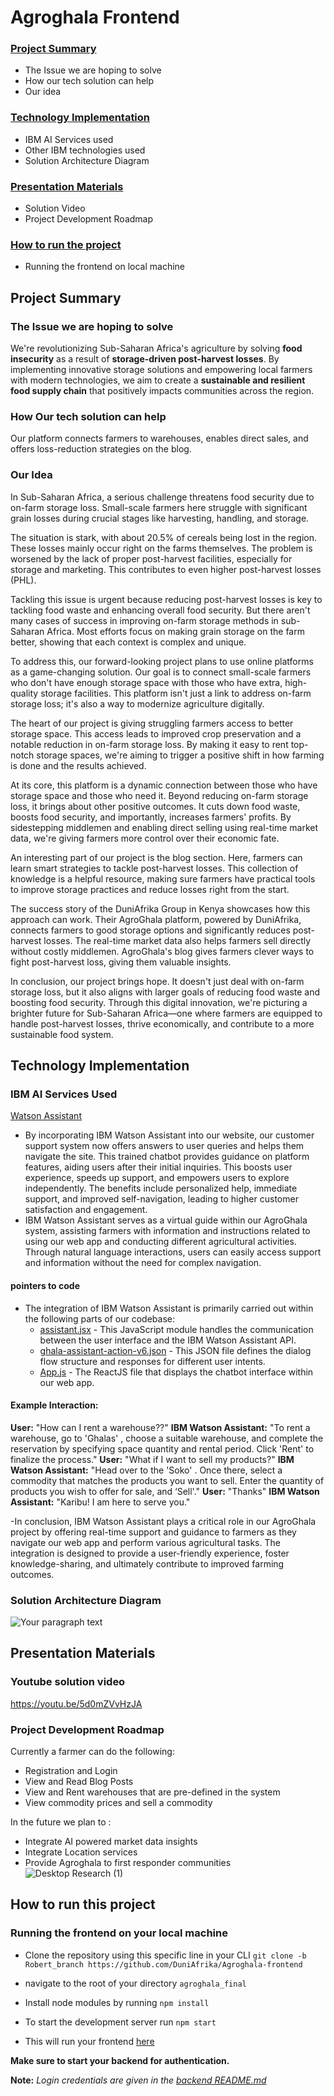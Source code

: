 # Agroghala Frontend
### [Project Summary](https://github.com/DuniAfrika/Agroghala-frontend/blob/Robert_branch/README.md#project-summary-1)
- The Issue we are hoping to solve
- How our tech solution can help
- Our idea
### [Technology Implementation](https://github.com/DuniAfrika/Agroghala-frontend/blob/Robert_branch/README.md#technology-implementation)
- IBM AI Services used
- Other IBM technologies used
- Solution Architecture Diagram
### [Presentation Materials](https://github.com/DuniAfrika/Agroghala-frontend/blob/Robert_branch/README.md#presentation-materials)
- Solution Video
- Project Development Roadmap
### [How to run the project](https://github.com/DuniAfrika/Agroghala-frontend/blob/Robert_branch/README.md#how-to-run-the-project)
- Running the frontend on local machine

## Project Summary
### The Issue we are hoping to solve
We're revolutionizing Sub-Saharan Africa's agriculture by solving **food insecurity** as a result of **storage-driven post-harvest losses**. By implementing innovative storage solutions and empowering local farmers with modern technologies, we aim to create a **sustainable and resilient food supply chain** that positively impacts communities across the region.
### How Our tech solution can help
Our platform connects farmers to warehouses, enables direct sales, and offers loss-reduction strategies on the blog.
### Our Idea
In Sub-Saharan Africa, a serious challenge threatens food security due to on-farm storage loss. Small-scale farmers here struggle with significant grain losses during crucial stages like harvesting, handling, and storage.

The situation is stark, with about 20.5% of cereals being lost in the region. These losses mainly occur right on the farms themselves. The problem is worsened by the lack of proper post-harvest facilities, especially for storage and marketing. This contributes to even higher post-harvest losses (PHL).

Tackling this issue is urgent because reducing post-harvest losses is key to tackling food waste and enhancing overall food security. But there aren't many cases of success in improving on-farm storage methods in sub-Saharan Africa. Most efforts focus on making grain storage on the farm better, showing that each context is complex and unique.

To address this, our forward-looking project plans to use online platforms as a game-changing solution. Our goal is to connect small-scale farmers who don't have enough storage space with those who have extra, high-quality storage facilities. This platform isn't just a link to address on-farm storage loss; it's also a way to modernize agriculture digitally.

The heart of our project is giving struggling farmers access to better storage space. This access leads to improved crop preservation and a notable reduction in on-farm storage loss. By making it easy to rent top-notch storage spaces, we're aiming to trigger a positive shift in how farming is done and the results achieved.

At its core, this platform is a dynamic connection between those who have storage space and those who need it. Beyond reducing on-farm storage loss, it brings about other positive outcomes. It cuts down food waste, boosts food security, and importantly, increases farmers' profits. By sidestepping middlemen and enabling direct selling using real-time market data, we're giving farmers more control over their economic fate.

An interesting part of our project is the blog section. Here, farmers can learn smart strategies to tackle post-harvest losses. This collection of knowledge is a helpful resource, making sure farmers have practical tools to improve storage practices and reduce losses right from the start.

The success story of the DuniAfrika Group in Kenya showcases how this approach can work. Their AgroGhala platform, powered by DuniAfrika, connects farmers to good storage options and significantly reduces post-harvest losses. The real-time market data also helps farmers sell directly without costly middlemen. AgroGhala's blog gives farmers clever ways to fight post-harvest loss, giving them valuable insights.

In conclusion, our project brings hope. It doesn't just deal with on-farm storage loss, but it also aligns with larger goals of reducing food waste and boosting food security. Through this digital innovation, we're picturing a brighter future for Sub-Saharan Africa—one where farmers are equipped to handle post-harvest losses, thrive economically, and contribute to a more sustainable food system.

## Technology Implementation
### IBM AI Services Used
[Watson Assistant](https://cloud.ibm.com/catalog/services/watson-assistant)
- By incorporating IBM Watson Assistant into our website, our customer support system now offers answers to user queries and helps them navigate the site. This trained chatbot provides guidance on platform features, aiding users after their initial inquiries. This boosts user experience, speeds up support, and empowers users to explore independently. The benefits include personalized help, immediate support, and improved self-navigation, leading to higher customer satisfaction and engagement.
-  IBM Watson Assistant serves as a virtual guide within our AgroGhala system, assisting farmers with information and instructions related to using our web app and conducting different agricultural activities. Through natural language interactions, users can easily access support and information without the need for complex navigation.
#### pointers to code
- The integration of IBM Watson Assistant is primarily carried out within the following parts of our codebase:
  - [assistant.jsx](https://github.com/DuniAfrika/Agroghala-frontend/blob/Robert_branch/agroghala-final/src/Componets/assistant.jsx) - This JavaScript module handles the communication between the user interface and the IBM Watson Assistant API.
  - [ghala-assistant-action-v6.json](https://github.com/DuniAfrika/Agroghala-frontend/blob/Robert_branch/agroghala-final/src/Componets/ghala-assitant-action-v6.json) - This JSON file defines the dialog flow structure and responses for different user intents.
  - [App.js](https://github.com/DuniAfrika/Agroghala-frontend/blob/Robert_branch/agroghala-final/src/App.js) - The ReactJS file that displays the chatbot interface within our web app.
#### Example Interaction:
**User:** "How can I rent a warehouse??"
**IBM Watson Assistant:** "To rent a warehouse, go to 'Ghalas' , choose a suitable warehouse, and complete the reservation by specifying space quantity and rental period. Click 'Rent' to finalize the process."
**User:** "What if I want to sell my products?"
**IBM Watson Assistant:** "Head over to the 'Soko' . Once there, select a commodity that matches the products you want to sell. Enter the quantity of products you wish to offer for sale, and ‘Sell'."
**User:** "Thanks"
**IBM Watson Assistant:** "Karibu! I am here to serve you."

-In conclusion, IBM Watson Assistant plays a critical role in our AgroGhala project by offering real-time support and guidance to farmers as they navigate our web app and perform various agricultural tasks. The integration is designed to provide a user-friendly experience, foster knowledge-sharing, and ultimately contribute to improved farming outcomes. 


### Solution Architecture Diagram
![Your paragraph text](https://github.com/DuniAfrika/Agroghala-frontend/assets/136475577/37f0a8f0-6066-45dd-bd84-a372d1d63b7c)

## Presentation Materials
### Youtube solution video
https://youtu.be/5d0mZVvHzJA
### Project Development Roadmap
Currently a farmer can do the following:
- Registration and Login
- View and Read Blog Posts
- View and Rent warehouses that are pre-defined in the system
- View commodity prices and sell a commodity
  
In the future we plan to :

- Integrate AI powered market data insights
- Integrate Location services
- Provide Agroghala to first responder communities
![Desktop Research (1)](https://github.com/DuniAfrika/Agroghala-frontend/assets/136475577/d4b5728f-c493-47db-99cb-516d0c4fc632)


## How to run this project 
### Running the frontend on your local machine
- Clone the repository using this specific line in your CLI `git clone -b Robert_branch https://github.com/DuniAfrika/Agroghala-frontend`

- navigate to the root of your directory `agroghala_final`

- Install node modules by running `npm install`

- To start the development server run `npm start`

- This will run your frontend [here](https://localhost:3000)

**Make sure to start your backend for authentication.**

**Note:** *Login credentials are given in the [backend README.md](https://github.com/DuniAfrika/Agroghala-backend/tree/main/agroghala_final#login-credentials)*

